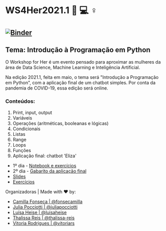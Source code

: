 # WS4Her2021.1 :woman: :computer: ♀️

[![Binder](https://mybinder.org/badge_logo.svg)](https://mybinder.org/v2/gh/turing-usp/WS4Her2021.1/HEAD)
----

## Tema: Introdução à Programação em Python

O Workshop for Her é um  evento pensado para aproximar as mulheres da área de Data Science, Machine Learning e Inteligência Artificial.

Na edição 2021.1, feita em maio, o tema será "Introdução a Programação em Python", com a aplicação final de um chatbot simples.
Por conta da pandemia de COVID-19, essa edição será online.

### Conteúdos:
1. Print, input, output
2. Variáveis
3. Operações (aritméticas, booleanas e lógicas)
4. Condicionais
5. Listas
6. Range
7. Loops
8. Funções
9. Aplicação final: chatbot 'Eliza'


* 1º dia - [Notebook e exercícios](https://github.com/turing-usp/WS4Her2021.1/blob/main/WS4Her2021.ipynb)
* 2º dia - [Gabarito da aplicação final](https://github.com/turing-usp/WS4Her2021.1/blob/main/aplicacao_eliza_gabarito.ipynb)
* [Slides](https://www.canva.com/design/DAEZOO-1GLI/N9Qxas0lYE2Uz5ZTYQaGIw/view?utm_content=DAEZOO-1GLI&utm_campaign=designshare&utm_medium=link&utm_source=sharebutton) 
* [Exercícios](https://github.com/turing-usp/WS4Her2021.1/blob/main/Exerc%C3%ADcios_WS4Her.ipynb)



Organizadoras | Made with :heart: by: <br>
- [Camilla Fonseca | @fonsecamilla](https://github.com/fonsecamilla)
- [Julia Pocciotti | @juliapocciotti](https://github.com/juliapocciotti)
- [Luísa Heise | @luisaheise](https://github.com/luisaheise)
- [Thalissa Reis | @thalissa-reis](https://github.com/thalissa-reis)
- [Vitoria Rodrigues | @vitoriars](https://github.com/vitoriars)


